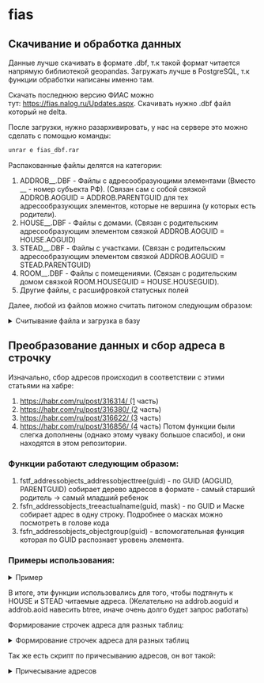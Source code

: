 # fias

## Скачивание и обработка данных
Данные лучше скачивать в формате .dbf, т.к такой формат читается напрямую библиотекой geopandas. Загружать лучше в PostgreSQL, т.к функции обработки написаны именно там.

Скачать последнюю версию ФИАС можно тут: https://fias.nalog.ru/Updates.aspx. Скачивать нужно .dbf файл который не delta.

После загрузки, нужно разархивировать, у нас на сервере это можно сделать с помощью команды: 

```bash
unrar e fias_dbf.rar
```
Распакованные файлы делятся на категории:

1. ADDROB__.DBF - Файлы с адресообразующими элементами (Вместо __ - номер субъекта РФ). (Связан сам с собой связкой ADDROB.AOGUID = ADDROB.PARENTGUID для тех адресообразующих элементов, которые не вершина (у которых есть родители).
2. HOUSE__.DBF - Файлы с домами. (Связан с родительским адресообразующим элементом связкой ADDROB.AOGUID = HOUSE.AOGUID)
3. STEAD__.DBF - Файлы с участками. (Связан с родительским адресообразующим элементом связкой ADDROB.AOGUID = STEAD.PARENTGUID)
4. ROOM__.DBF - Файлы с помещениями. (Связан с родительским домом связкой ROOM.HOUSEGUID = HOUSE.HOUSEGUID).
5. Другие файлы, с расшифровкой статусных полей

Далее, любой из файлов можно считать питоном следующим образом:


<details><summary>Считывание файла и загрузка в базу</summary>
<p>

```python
import geopandas as gpd
from core.database.db import DB

for nm in ['addrob', 'house', 'stead', 'room', 'nordoc']:
    gdf = gpd.read_file('%s%s.DBF' % (nm.upper(), city_id), encoding='cp866')
    gdf.columns = [x.lower() for x in gdf.columns]
    gdf.drop('geometry', axis=1, inplace=True)
    db = DB(db='fias')
    db.copy(gdf, table=nm)
```

</p>
</details>

## Преобразование данных и сбор адреса в строчку

Изначально, сбор адресов происходил в соответствии с этими статьями на хабре:

1. https://habr.com/ru/post/316314/ (1 часть)
2. https://habr.com/ru/post/316380/ (2 часть)
3. https://habr.com/ru/post/316622/ (3 часть)
4. https://habr.com/ru/post/316856/ (4 часть)
Потом функции были слегка дополнены (однако этому чуваку большое спасибо), и они находятся в этом репозитории.

### Функции работают следующим образом:

1. fstf_addressobjects_addressobjecttree(guid) - по GUID (AOGUID, PARENTGUID) собирает дерево адресов в формате - самый старший родитель → самый младший ребенок
2. fsfn_addressobjects_treeactualname(guid, mask) - по GUID и Маске собирает адрес в одну строку. Подробнее о масках можно посмотреть в голове кода
3. fsfn_addressobjects_objectgroup(guid) - вспомогательная функция которая по GUID распознает уровень элемента. 

### Примеры использования:

<details><summary>Пример</summary>
<p>
  
```sql
select fstf_addressobjects_addressobjecttree('c63f847c-6415-4427-8fba-f1984419f404')
select * from fsfn_addressobjects_treeactualname('c63f847c-6415-4427-8fba-f1984419f404', '{TM,TP,LM,LP,LP2,ST}')
```

</p>
</details>

В итоге, эти функции использовались для того, чтобы подтянуть к HOUSE и STEAD читаемые адреса. (Желательно на addrob.aoguid и addrob.aoid навесить btree, иначе очень долго будет запрос работать)

Формирование строчек адреса для разных таблиц:

<details><summary>Формирование строчек адреса для разных таблиц</summary>
<p>

```sql
create table house_with_addresses as
(
select fsfn_addressobjects_treeactualname(aoguid, '{TM,TP,LM,LP,LP2,ST}') as address,
       fsfn_addressobjects_treeactualname(aoguid, '{TM}') as state,
       fsfn_addressobjects_treeactualname(aoguid, '{TP}') as district,
       fsfn_addressobjects_treeactualname(aoguid, '{LM}') as city,
       fsfn_addressobjects_treeactualname(aoguid, '{LP}') as county,
       fsfn_addressobjects_treeactualname(aoguid, '{LP2}') as sub_county,
       fsfn_addressobjects_treeactualname(aoguid, '{ST}') as street,
       h.*,
	   nd.*,
	   hs."NAME" as house_status,
	   es.name as est_status
from house h
left join nordoc nd on nd.normdocid = h.normdoc
left join hststat hs on hs."HOUSESTID" = h.statstatus
left join eststat es on es."eststatid" = h.eststatus
where h.enddate::date > now()
)

create table stead_with_addresses as
(
select fsfn_addressobjects_treeactualname(parentguid, '{TM,TP,LM,LP,LP2,ST}') as address,
       fsfn_addressobjects_treeactualname(parentguid, '{TM}') as state,
       fsfn_addressobjects_treeactualname(parentguid, '{TP}') as district,
       fsfn_addressobjects_treeactualname(parentguid, '{LM}') as city,
       fsfn_addressobjects_treeactualname(parentguid, '{LP}') as county,
       fsfn_addressobjects_treeactualname(parentguid, '{LP2}') as sub_county,
       fsfn_addressobjects_treeactualname(parentguid, '{ST}') as street,
       s.*,
	   nd.*
from stead s
left join nordoc nd on nd.normdocid = s.normdoc
where s.enddate::date > now()
)

create table room_with_addresses as 
(
select h.address, h.state, h.district, h.city, h.county, h.sub_county, h.street, h.housenum,
	r.*,
	nd.*
from room as r 
left join house_with_addresses as h on h.houseguid = r.houseguid
left join nordoc nd on nd.normdocid = r.normdoc
where r.enddate::date > now() and h.enddate::date > now()
)
```

</p>
</details>

Так же есть скрипт по причесыванию адресов, он вот такой:

<details><summary>Причесывание адресов</summary>
<p>

```python
import pandas as pd
import sys
import re
from core.database.db import DB


def divide_addresses(df):
    """
    Function divides address into subunits with the rules explained there:
    http://10.50.124.101:20001/pages/viewpage.action?pageId=39649340
    Args:
        df: dataframe with columns ['city', 'county', 'street', 'sub_county']

    Returns:
        df contains all columns that it had before, with new ones with address subunits
    """
    df['city_type'] = df['city'].map(lambda x: x.split(' ')[0])
    df['city_name'] = df.apply(lambda x: x['city'].lstrip(x['city_type'] + ' '), axis=1)
    # Вырезаем тип нас. пункта
    df['county_type'] = df['county'].map(lambda x: x.split(' ')[0])
    # Вырезаем название сельсовета
    df['selsovet'] = df['county'].map(lambda x: x.split('(')[1].split('с/с')[0] if 'с/с' in x or 'С/С' in x else '')

    # Вырезаем название нас. пункта
    df['county_name'] = df.apply(lambda x: x['county'].lstrip(x['county_type'] + ' '), axis=1)
    # Убираем из названия нас. пункта всё что в скобках
    df['county_name'] = df['county_name'].map(lambda x: re.sub(r'\([^)]*\)', '', x))
    df['street_type'] = df['street'].map(lambda x: x.split(' ')[0])
    df['street_name'] = df.apply(lambda x: x['street'].lstrip(x['street_type']), axis=1)
    df['sub_county_type'] = df['sub_county'].map(lambda x: x.split(' ')[0])
    df['sub_county_name'] = df.apply(lambda x: x['sub_county'].lstrip(x['sub_county_type']), axis=1)
    return df

```

</p>
</details>
